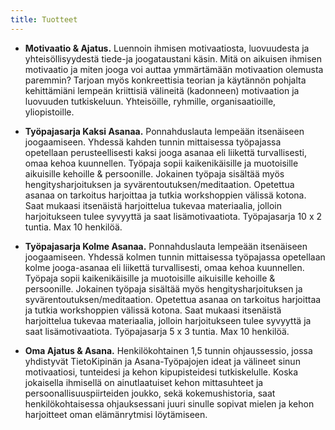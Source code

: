 ```yaml
---
title: Tuotteet
---
```


* __Motivaatio & Ajatus.__ Luennoin ihmisen motivaatiosta, luovuudesta ja yhteisöllisyydestä tiede-ja joogataustani käsin. Mitä on aikuisen ihmisen motivaatio ja miten jooga voi auttaa ymmärtämään motivaation olemusta paremmin? Tarjoan myös konkreettisia teorian ja käytännön pohjalta kehittämiäni lempeän kriittisiä välineitä (kadonneen) motivaation ja luovuuden tutkiskeluun. Yhteisöille, ryhmille, organisaatioille, yliopistoille.

* __Työpajasarja Kaksi Asanaa.__ Ponnahduslauta lempeään itsenäiseen joogaamiseen. Yhdessä kahden tunnin mittaisessa työpajassa opetellaan perusteellisesti kaksi jooga asanaa eli liikettä turvallisesti, omaa kehoa kuunnellen. Työpaja sopii kaikenikäisille ja muotoisille aikuisille kehoille & persoonille. Jokainen työpaja sisältää myös hengitysharjoituksen ja syvärentoutuksen/meditaation. Opetettua asanaa on tarkoitus harjoittaa ja tutkia workshoppien välissä kotona. Saat mukaasi itsenäistä harjoittelua tukevaa materiaalia, jolloin harjoitukseen tulee syvyyttä ja saat lisämotivaatiota. Työpajasarja 10 x 2 tuntia. Max 10 henkilöä.

* __Työpajasarja Kolme Asanaa.__ Ponnahduslauta lempeään itsenäiseen joogaamiseen. Yhdessä kolmen tunnin mittaisessa työpajassa opetellaan kolme jooga-asanaa eli liikettä turvallisesti, omaa kehoa kuunnellen. Työpaja sopii kaikenikäisille ja muotoisille aikuisille kehoille & persoonille. Jokainen työpaja sisältää myös hengitysharjoituksen ja syvärentoutuksen/meditaation. Opetettua asanaa on tarkoitus harjoittaa ja tutkia workshoppien välissä kotona. Saat mukaasi itsenäistä harjoittelua tukevaa materiaalia, jolloin harjoitukseen tulee syvyyttä ja saat lisämotivaatiota. Työpajasarja 5 x 3 tuntia. Max 10 henkilöä.

* __Oma Ajatus & Asana.__ Henkilökohtainen 1,5 tunnin ohjaussessio, jossa yhdistyvät TietoKipinän ja Asana-Työpajojen ideat ja välineet sinun motivaatiosi, tunteidesi ja kehon kipupisteidesi tutkiskelulle. Koska jokaisella ihmisellä on ainutlaatuiset kehon mittasuhteet ja persoonallisuuspiirteiden joukko, sekä kokemushistoria, saat henkilökohtaisessa ohjauksessani juuri sinulle sopivat mielen ja kehon harjoitteet oman elämänrytmisi löytämiseen. 

